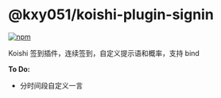 # @kxy051/koishi-plugin-signin

[![npm](https://img.shields.io/npm/v/@kxy051/koishi-plugin-signin?style=flat-square)](https://www.npmjs.com/package/@kxy051/koishi-plugin-signin)

Koishi 签到插件，连续签到，自定义提示语和概率，支持 bind

**To Do:**
- 分时间段自定义一言